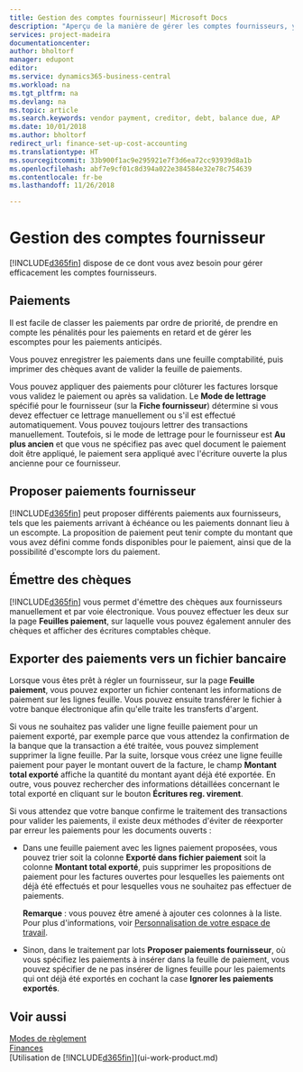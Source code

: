 ```yaml
---
title: Gestion des comptes fournisseur| Microsoft Docs
description: "Aperçu de la manière de gérer les comptes fournisseurs, y compris les paiements fournisseur, les créditeurs, les dettes, et le solde dû."
services: project-madeira
documentationcenter: 
author: bholtorf
manager: edupont
editor: 
ms.service: dynamics365-business-central
ms.workload: na
ms.tgt_pltfrm: na
ms.devlang: na
ms.topic: article
ms.search.keywords: vendor payment, creditor, debt, balance due, AP
ms.date: 10/01/2018
ms.author: bholtorf
redirect_url: finance-set-up-cost-accounting
ms.translationtype: HT
ms.sourcegitcommit: 33b900f1ac9e295921e7f3d6ea72cc93939d8a1b
ms.openlocfilehash: abf7e9cf01c8d394a022e384584e32e78c754639
ms.contentlocale: fr-be
ms.lasthandoff: 11/26/2018

---
```

# <a name="managing-payables"></a>Gestion des comptes fournisseur
[!INCLUDE[d365fin](includes/d365fin_md.md)] dispose de ce dont vous avez besoin pour gérer efficacement les comptes fournisseurs.  

## <a name="payments"></a>Paiements
Il est facile de classer les paiements par ordre de priorité, de prendre en compte les pénalités pour les paiements en retard et de gérer les escomptes pour les paiements anticipés.

Vous pouvez enregistrer les paiements dans une feuille comptabilité, puis imprimer des chèques avant de valider la feuille de paiements.

Vous pouvez appliquer des paiements pour clôturer les factures lorsque vous validez le paiement ou après sa validation. Le **Mode de lettrage** spécifié pour le fournisseur (sur la **Fiche fournisseur**) détermine si vous devez effectuer ce lettrage manuellement ou s'il est effectué automatiquement. Vous pouvez toujours lettrer des transactions manuellement. Toutefois, si le mode de lettrage pour le fournisseur est **Au plus ancien** et que vous ne spécifiez pas avec quel document le paiement doit être appliqué, le paiement sera appliqué avec l'écriture ouverte la plus ancienne pour ce fournisseur.

## <a name="suggest-vendor-payments"></a>Proposer paiements fournisseur
[!INCLUDE[d365fin](includes/d365fin_md.md)] peut proposer différents paiements aux fournisseurs, tels que les paiements arrivant à échéance ou les paiements donnant lieu à un escompte. La proposition de paiement peut tenir compte du montant que vous avez défini comme fonds disponibles pour le paiement, ainsi que de la possibilité d'escompte lors du paiement.

## <a name="issue-checks"></a>Émettre des chèques
[!INCLUDE[d365fin](includes/d365fin_md.md)] vous permet d'émettre des chèques aux fournisseurs manuellement et par voie électronique. Vous pouvez effectuer les deux sur la page **Feuilles paiement**, sur laquelle vous pouvez également annuler des chèques et afficher des écritures comptables chèque.

## <a name="export-payments-to-a-bank-file"></a>Exporter des paiements vers un fichier bancaire
Lorsque vous êtes prêt à régler un fournisseur, sur la page **Feuille paiement**, vous pouvez exporter un fichier contenant les informations de paiement sur les lignes feuille. Vous pouvez ensuite transférer le fichier à votre banque électronique afin qu'elle traite les transferts d'argent.

Si vous ne souhaitez pas valider une ligne feuille paiement pour un paiement exporté, par exemple parce que vous attendez la confirmation de la banque que la transaction a été traitée, vous pouvez simplement supprimer la ligne feuille. Par la suite, lorsque vous créez une ligne feuille paiement pour payer le montant ouvert de la facture, le champ **Montant total exporté** affiche la quantité du montant ayant déjà été exportée. En outre, vous pouvez rechercher des informations détaillées concernant le total exporté en cliquant sur le bouton **Écritures reg. virement**.

Si vous attendez que votre banque confirme le traitement des transactions pour valider les paiements, il existe deux méthodes d'éviter de réexporter par erreur les paiements pour les documents ouverts :  

* Dans une feuille paiement avec les lignes paiement proposées, vous pouvez trier soit la colonne **Exporté dans fichier paiement** soit la colonne **Montant total exporté**, puis supprimer les propositions de paiement pour les factures ouvertes pour lesquelles les paiements ont déjà été effectués et pour lesquelles vous ne souhaitez pas effectuer de paiements.

    **Remarque** : vous pouvez être amené à ajouter ces colonnes à la liste. Pour plus d'informations, voir [Personnalisation de votre espace de travail](ui-personalization-user.md).  
* Sinon, dans le traitement par lots **Proposer paiements fournisseur**, où vous spécifiez les paiements à insérer dans la feuille de paiement, vous pouvez spécifier de ne pas insérer de lignes feuille pour les paiements qui ont déjà été exportés en cochant la case **Ignorer les paiements exportés**.

## <a name="see-also"></a>Voir aussi
[Modes de règlement](finance-payment-methods.md)  
[Finances](finance.md)  
[Utilisation de [!INCLUDE[d365fin](includes/d365fin_md.md)]](ui-work-product.md)

